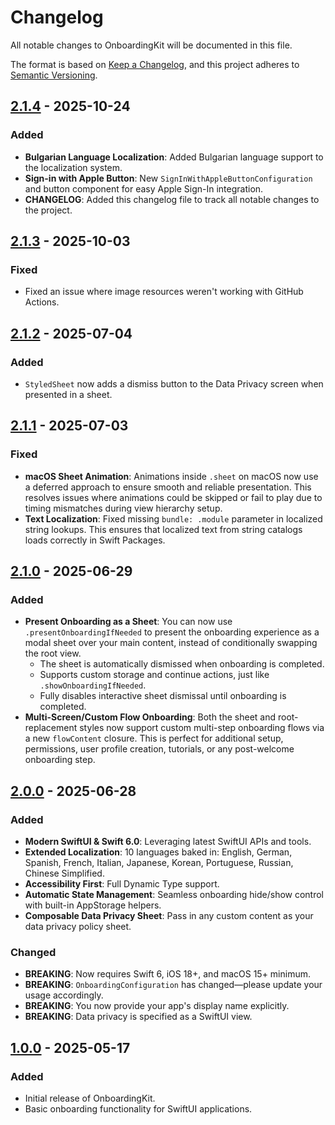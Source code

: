 # Changelog

All notable changes to OnboardingKit will be documented in this file.

The format is based on [Keep a Changelog](https://keepachangelog.com/en/1.0.0/),
and this project adheres to [Semantic Versioning](https://semver.org/spec/v2.0.0.html).

## [2.1.4] - 2025-10-24

### Added
- **Bulgarian Language Localization**: Added Bulgarian language support to the localization system.
- **Sign-in with Apple Button**: New `SignInWithAppleButtonConfiguration` and button component for easy Apple Sign-In integration.
- **CHANGELOG**: Added this changelog file to track all notable changes to the project.

## [2.1.3] - 2025-10-03

### Fixed
- Fixed an issue where image resources weren't working with GitHub Actions.

## [2.1.2] - 2025-07-04

### Added
- `StyledSheet` now adds a dismiss button to the Data Privacy screen when presented in a sheet.

## [2.1.1] - 2025-07-03

### Fixed
- **macOS Sheet Animation**: Animations inside `.sheet` on macOS now use a deferred approach to ensure smooth and reliable presentation. This resolves issues where animations could be skipped or fail to play due to timing mismatches during view hierarchy setup.
- **Text Localization**: Fixed missing `bundle: .module` parameter in localized string lookups. This ensures that localized text from string catalogs loads correctly in Swift Packages.

## [2.1.0] - 2025-06-29

### Added
- **Present Onboarding as a Sheet**: You can now use `.presentOnboardingIfNeeded` to present the onboarding experience as a modal sheet over your main content, instead of conditionally swapping the root view.
  - The sheet is automatically dismissed when onboarding is completed.
  - Supports custom storage and continue actions, just like `.showOnboardingIfNeeded`.
  - Fully disables interactive sheet dismissal until onboarding is completed.
- **Multi-Screen/Custom Flow Onboarding**: Both the sheet and root-replacement styles now support custom multi-step onboarding flows via a new `flowContent` closure. This is perfect for additional setup, permissions, user profile creation, tutorials, or any post-welcome onboarding step.

## [2.0.0] - 2025-06-28

### Added
- **Modern SwiftUI & Swift 6.0**: Leveraging latest SwiftUI APIs and tools.
- **Extended Localization**: 10 languages baked in: English, German, Spanish, French, Italian, Japanese, Korean, Portuguese, Russian, Chinese Simplified.
- **Accessibility First**: Full Dynamic Type support.
- **Automatic State Management**: Seamless onboarding hide/show control with built-in AppStorage helpers.
- **Composable Data Privacy Sheet**: Pass in any custom content as your data privacy policy sheet.

### Changed
- **BREAKING**: Now requires Swift 6, iOS 18+, and macOS 15+ minimum.
- **BREAKING**: `OnboardingConfiguration` has changed—please update your usage accordingly.
- **BREAKING**: You now provide your app's display name explicitly.
- **BREAKING**: Data privacy is specified as a SwiftUI view.

## [1.0.0] - 2025-05-17

### Added
- Initial release of OnboardingKit.
- Basic onboarding functionality for SwiftUI applications.

[2.1.4]: https://github.com/Sedlacek-Solutions/OnboardingKit/releases/tag/2.1.4
[2.1.3]: https://github.com/Sedlacek-Solutions/OnboardingKit/releases/tag/2.1.3
[2.1.2]: https://github.com/Sedlacek-Solutions/OnboardingKit/releases/tag/2.1.2
[2.1.1]: https://github.com/Sedlacek-Solutions/OnboardingKit/releases/tag/2.1.1
[2.1.0]: https://github.com/Sedlacek-Solutions/OnboardingKit/releases/tag/2.1.0
[2.0.0]: https://github.com/Sedlacek-Solutions/OnboardingKit/releases/tag/2.0.0
[1.0.0]: https://github.com/Sedlacek-Solutions/OnboardingKit/releases/tag/1.0.0
